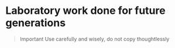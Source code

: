 # Laboratory work done for future generations

> Important
> Use carefully and wisely, do not copy thoughtlessly
